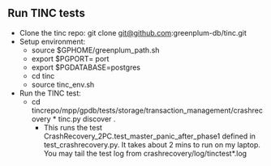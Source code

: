 ## Run TINC tests
* Clone the tinc repo: git clone git@github.com:greenplum-db/tinc.git
* Setup environment:
	* source $GPHOME/greenplum_path.sh
	* export $PGPORT= port
	* export $PGDATABASE=postgres
	* cd tinc
	* source tinc_env.sh
* Run the TINC test:
	* cd tincrepo/mpp/gpdb/tests/storage/transaction_management/crashrecovery 	* tinc.py discover .
		* This runs the test CrashRecovery_2PC.test_master_panic_after_phase1 defined in test_crashrecovery.py. It takes about 2 mins to run on my laptop. You may tail the test log from crashrecovery/log/tinctest*.log
